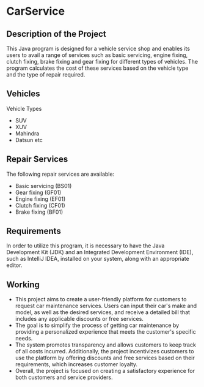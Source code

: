# CarService
## Description of the Project
This Java program is designed for a vehicle service shop and enables its users to avail a range of services such as basic servicing, engine fixing, clutch fixing, brake fixing and gear fixing for different types of vehicles. The program calculates the cost of these services based on the vehicle type and the type of repair required.
## Vehicles
Vehicle Types
* SUV
* XUV
* Mahindra
* Datsun etc
## Repair Services
The following repair services are available:
* Basic servicing (BS01)
* Gear fixing (GF01)
* Engine fixing (EF01)
* Clutch fixing (CF01)
* Brake fixing (BF01)
## Requirements
In order to utilize this program, it is necessary to have the Java Development Kit (JDK) and an Integrated Development Environment (IDE), such as IntelliJ IDEA, installed on your system, along with an appropriate editor.
## Working
* This project aims to create a user-friendly platform for customers to request car maintenance services. Users can input their car's make and model, as well as the desired services, and receive a detailed bill that includes any applicable discounts or free services. 
* The goal is to simplify the process of getting car maintenance by providing a personalized experience that meets the customer's specific needs. 
* The system promotes transparency and allows customers to keep track of all costs incurred. Additionally, the project incentivizes customers to use the platform by offering discounts and free services based on their requirements, which increases customer loyalty.
* Overall, the project is focused on creating a satisfactory experience for both customers and service providers.
